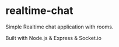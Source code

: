 # realtime-chat

Simple Realtime chat application with rooms.

Built with Node.js & Express & Socket.io 
